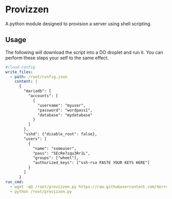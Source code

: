 # Provizzen

A python module designed to provision a server using shell scripting.

## Usage

The following will download the script into a DO droplet and run it. You can perform these steps your self to the same effect.

```yaml
#cloud-config
write_files:
  - path: /root/config.json
    content: |
      {
        "mariadb": {
          "accounts": [
            {
              "username": "myuser",
              "password": "wordpass1",
              "database": "mydatabase"
            }
          ]
        },
        "sshd": {"disable_root": false},
        "users": [
          {
            "name": "someuser",
            "pass": "5EcRe7squ3Rr1L",
            "groups": ["wheel"],
            "authorized_keys": ["ssh-rsa PASTE YOUR KEYS HERE"]
          }
        ]
      }
run_cmd:
  - wget -qO /root/provizzen.py https://raw.githubusercontent.com/derrekbertrand/provizzen/dev/provizzen.py
  - python /root/provizzen.py
```
